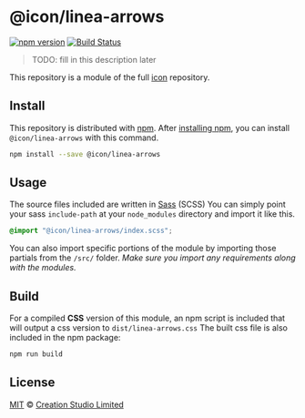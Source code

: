 # @icon/linea-arrows

[![npm version](https://img.shields.io/npm/v/@icon/linea-arrows.svg)](https://www.npmjs.org/package/@icon/linea-arrows)
[![Build Status](https://travis-ci.org/icon/icon.svg?branch=master)](https://travis-ci.org/icon/icon)

> TODO: fill in this description later

This repository is a module of the full [icon][icon] repository.

## Install

This repository is distributed with [npm]. After [installing npm][install-npm], you can install `@icon/linea-arrows` with this command.

```bash
npm install --save @icon/linea-arrows
```

## Usage

The source files included are written in [Sass][sass] (SCSS) You can simply point your sass `include-path` at your `node_modules` directory and import it like this.

```scss
@import "@icon/linea-arrows/index.scss";
```

You can also import specific portions of the module by importing those partials from the `/src/` folder. _Make sure you import any requirements along with the modules._

## Build

For a compiled **CSS** version of this module, an npm script is included that will output a css version to `dist/linea-arrows.css` The built css file is also included in the npm package:

```bash
npm run build
```

## License

[MIT](./LICENSE) &copy; [Creation Studio Limited](https://creationstudio.com/)

[icon]: https://github.com/icon/icon
[docs]: http://icon.github.io/
[npm]: https://www.npmjs.com/
[install-npm]: https://docs.npmjs.com/getting-started/installing-node
[sass]: http://sass-lang.com/
